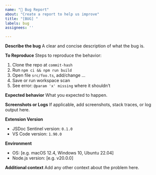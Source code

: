 ```yaml
---
name: "🐛 Bug Report"
about: "Create a report to help us improve"
title: "[BUG] "
labels: bug
assignees: ''

---
```


**Describe the bug**
A clear and concise description of what the bug is.

**To Reproduce**
Steps to reproduce the behavior:
1. Clone the repo at `commit-hash`
2. Run `npm ci && npm run build`
3. Open file `src/foo.ts`, add/change …
4. Save or run workspace scan
5. See error: `@param 'x' missing` where it shouldn’t

**Expected behavior**
What you expected to happen.

**Screenshots or Logs**
If applicable, add screenshots, stack traces, or log output here.

**Extension Version**
- JSDoc Sentinel version: `0.1.0`
- VS Code version: `1.90.0`

**Environment**
- OS: [e.g. macOS 12.4, Windows 10, Ubuntu 22.04]
- Node.js version: [e.g. v20.0.0]

**Additional context**
Add any other context about the problem here.